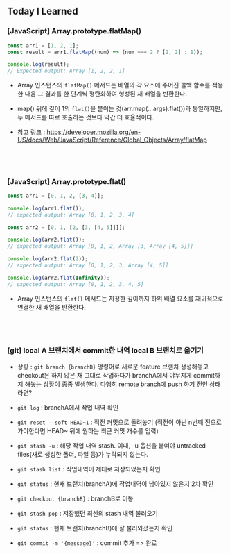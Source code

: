 ## Today I Learned

### [JavaScript] Array.prototype.flatMap()

```javascript
const arr1 = [1, 2, 1];
const result = arr1.flatMap((num) => (num === 2 ? [2, 2] : 1));

console.log(result);
// Expected output: Array [1, 2, 2, 1]
```

- Array 인스턴스의 `flatMap()` 메서드는 배열의 각 요소에 주어진 콜백 함수를 적용한 다음 그 결과를 한 단계씩 평탄화하여 형성된 새 배열을 반환한다.

- map() 뒤에 깊이 1의 `flat()`을 붙이는 것(arr.map(...args).flat())과 동일하지만, 두 메서드를 따로 호출하는 것보다 약간 더 효율적이다.

- 참고 링크 : https://developer.mozilla.org/en-US/docs/Web/JavaScript/Reference/Global_Objects/Array/flatMap

## <br />

### [JavaScript] Array.prototype.flat()

```javascript
const arr1 = [0, 1, 2, [3, 4]];

console.log(arr1.flat());
// expected output: Array [0, 1, 2, 3, 4]

const arr2 = [0, 1, [2, [3, [4, 5]]]];

console.log(arr2.flat());
// expected output: Array [0, 1, 2, Array [3, Array [4, 5]]]

console.log(arr2.flat(2));
// expected output: Array [0, 1, 2, 3, Array [4, 5]]

console.log(arr2.flat(Infinity));
// expected output: Array [0, 1, 2, 3, 4, 5]
```

- Array 인스턴스의 `flat()` 메서드는 지정한 깊이까지 하위 배열 요소를 재귀적으로 연결한 새 배열을 반환한다.

## <br />

### [git] local A 브랜치에서 commit한 내역 local B 브랜치로 옮기기

- 상황 : `git branch {branchB}` 명령어로 새로운 feature 브랜치 생성해놓고 checkout은 하지 않은 채 그대로 작업하다가 branchA에서 야무지게 commit까지 해놓는 상황이 종종 발생한다. 다행히 remote branch에 push 하기 전인 상태라면?

- `git log` : branchA에서 작업 내역 확인
- `git reset --soft HEAD~1` : 직전 커밋으로 돌려놓기 (직전이 아닌 n번째 전으로 가야한다면 HEAD~ 뒤에 원하는 최근 커밋 개수를 입력)
- `git stash -u` : 해당 작업 내역 stash. 이때, -u 옵션을 붙여야 untracked files(새로 생성한 폴더, 파일 등)가 누락되지 않는다.
- `git stash list` : 작업내역이 제대로 저장되었는지 확인
- `git status` : 현재 브랜치(branchA)에 작업내역이 남아있지 않은지 2차 확인
- `git checkout {branchB}` : branchB로 이동
- `git stash pop` : 저장했던 최신의 stash 내역 불러오기
- `git status` : 현재 브랜치(branchB)에 잘 불러와졌는지 확인
- `git commit -m '{message}'` : commit 추가 => 완료
